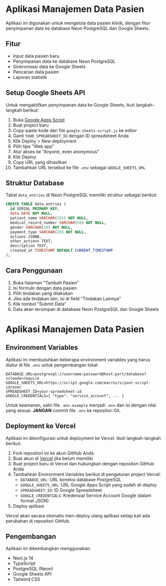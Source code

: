 # Aplikasi Manajemen Data Pasien

Aplikasi ini digunakan untuk mengelola data pasien klinik, dengan fitur penyimpanan data ke database Neon PostgreSQL dan Google Sheets.

## Fitur

- Input data pasien baru
- Penyimpanan data ke database Neon PostgreSQL
- Sinkronisasi data ke Google Sheets
- Pencarian data pasien
- Laporan statistik

## Setup Google Sheets API

Untuk mengaktifkan penyimpanan data ke Google Sheets, ikuti langkah-langkah berikut:

1. Buka [Google Apps Script](https://script.google.com/)
2. Buat project baru
3. Copy-paste kode dari file `google-sheets-script.js` ke editor
4. Ganti `YOUR_SPREADSHEET_ID` dengan ID spreadsheet Anda
5. Klik Deploy > New deployment
6. Pilih tipe "Web app"
7. Atur akses ke "Anyone, even anonymous"
8. Klik Deploy
9. Copy URL yang dihasilkan
10. Tambahkan URL tersebut ke file `.env` sebagai `GOOGLE_SHEETS_URL`

## Struktur Database

Tabel `data_entries` di Neon PostgreSQL memiliki struktur sebagai berikut:

```sql
CREATE TABLE data_entries (
  id SERIAL PRIMARY KEY,
  date DATE NOT NULL,
  patient_name VARCHAR(255) NOT NULL,
  medical_record_number VARCHAR(50) NOT NULL,
  gender VARCHAR(20) NOT NULL,
  payment_type VARCHAR(20) NOT NULL,
  actions JSONB,
  other_actions TEXT,
  description TEXT,
  created_at TIMESTAMP DEFAULT CURRENT_TIMESTAMP
);
```

## Cara Penggunaan

1. Buka halaman "Tambah Pasien"
2. Isi formulir dengan data pasien
3. Pilih tindakan yang dilakukan
4. Jika ada tindakan lain, isi di field "Tindakan Lainnya"
5. Klik tombol "Submit Data"
6. Data akan tersimpan di database Neon PostgreSQL dan Google Sheets

# Aplikasi Manajemen Data Pasien
## Environment Variables

Aplikasi ini membutuhkan beberapa environment variables yang harus diatur di file `.env` untuk pengembangan lokal:

```
DATABASE_URL=postgresql://username:password@host:port/database?sslmode=require
GOOGLE_SHEETS_URL=https://script.google.com/macros/s/your-script-id/exec
SPREADSHEET_ID=your-spreadsheet-id
GOOGLE_CREDENTIALS={ "type": "service_account", ... }
```

Untuk keamanan, salin file `.env.example` menjadi `.env` dan isi dengan nilai yang sesuai. **JANGAN** commit file `.env` ke repositori Git.

## Deployment ke Vercel

Aplikasi ini dikonfigurasi untuk deployment ke Vercel. Ikuti langkah-langkah berikut:

1. Fork repositori ini ke akun GitHub Anda
2. Buat akun di [Vercel](https://vercel.com) jika belum memiliki
3. Buat project baru di Vercel dan hubungkan dengan repositori GitHub Anda
4. Tambahkan Environment Variables berikut di pengaturan project Vercel:
   - `DATABASE_URL`: URL koneksi database PostgreSQL
   - `GOOGLE_SHEETS_URL`: URL Google Apps Script yang sudah di-deploy
   - `SPREADSHEET_ID`: ID Google Spreadsheet
   - `GOOGLE_CREDENTIALS`: Kredensial Service Account Google (dalam format JSON)
5. Deploy aplikasi

Vercel akan secara otomatis men-deploy ulang aplikasi setiap kali ada perubahan di repositori GitHub.

## Pengembangan

Aplikasi ini dikembangkan menggunakan:
- Next.js 14
- TypeScript
- PostgreSQL (Neon)
- Google Sheets API
- Tailwind CSS